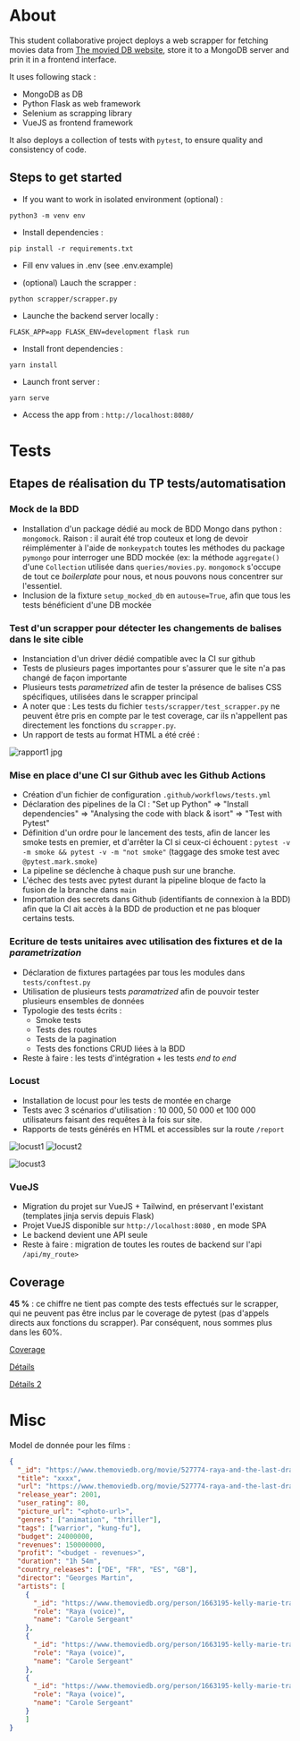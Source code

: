 # About

This student collaborative project deploys a web scrapper for fetching movies data from [The movied DB website](https://www.themoviedb.org/), store it to a MongoDB server and prin it in a frontend interface.

It uses following stack :

- MongoDB as DB
- Python Flask as web framework
- Selenium as scrapping library
- VueJS as frontend framework

It also deploys a collection of tests with `pytest`, to ensure quality and consistency of code.

## Steps to get started

- If you want to work in isolated environment (optional) :

`python3 -m venv env`

- Install dependencies :

`pip install -r requirements.txt`

- Fill env values in .env (see .env.example)

- (optional) Lauch the scrapper :

`python scrapper/scrapper.py`

- Launche the backend server locally :

`FLASK_APP=app FLASK_ENV=development flask run`

- Install front dependencies :

`yarn install`

- Launch front server :

`yarn serve`

- Access the app from : `http://localhost:8080/`

# Tests

## Etapes de réalisation du TP tests/automatisation

### Mock de la BDD

- Installation d'un package dédié au mock de BDD Mongo dans python : `mongomock`. Raison : il aurait été trop couteux et long de devoir réimplémenter à l'aide de `monkeypatch` toutes les méthodes du package `pymongo` pour interroger une BDD mockée (ex: la méthode `aggregate()` d'une `Collection` utilisée dans `queries/movies.py`. `mongomock` s'occupe de tout ce _boilerplate_ pour nous, et nous pouvons nous concentrer sur l'essentiel.
- Inclusion de la fixture `setup_mocked_db` en `autouse=True`, afin que tous les tests bénéficient d'une DB mockée

### Test d'un scrapper pour détecter les changements de balises dans le site cible

- Instanciation d'un driver dédié compatible avec la CI sur github
- Tests de plusieurs pages importantes pour s'assurer que le site n'a pas changé de façon importante
- Plusieurs tests _parametrized_ afin de tester la présence de balises CSS spécifiques, utilisées dans le scrapper principal
- A noter que : Les tests du fichier `tests/scrapper/test_scrapper.py` ne peuvent être pris en compte par le test coverage, car ils n'appellent pas directement les fonctions du `scrapper.py`.
- Un rapport de tests au format HTML a été créé :

![rapport1 jpg](https://user-images.githubusercontent.com/75723296/146566026-bbc4394c-38f0-4acb-ac33-e10ab8c73f80.png)

### Mise en place d'une CI sur Github avec les Github Actions

- Création d'un fichier de configuration `.github/workflows/tests.yml`
- Déclaration des pipelines de la CI : "Set up Python" => "Install dependencies" => "Analysing the code with black & isort" => "Test with Pytest"
- Définition d'un ordre pour le lancement des tests, afin de lancer les smoke tests en premier, et d'arrêter la CI si ceux-ci échouent : `pytest -v -m smoke && pytest -v -m "not smoke"` (taggage des smoke test avec `@pytest.mark.smoke`)
- La pipeline se déclenche à chaque push sur une branche.
- L'échec des tests avec pytest durant la pipeline bloque de facto la fusion de la branche dans `main`
- Importation des secrets dans Github (identifiants de connexion à la BDD) afin que la CI ait accès à la BDD de production et ne pas bloquer certains tests.

### Ecriture de tests unitaires avec utilisation des fixtures et de la _parametrization_

- Déclaration de fixtures partagées par tous les modules dans `tests/conftest.py`
- Utilisation de plusieurs tests _paramatrized_ afin de pouvoir tester plusieurs ensembles de données
- Typologie des tests écrits :
  - Smoke tests
  - Tests des routes
  - Tests de la pagination
  - Tests des fonctions CRUD liées à la BDD
- Reste à faire : les tests d'intégration + les tests _end to end_

### Locust

- Installation de locust pour les tests de montée en charge
- Tests avec 3 scénarios d'utilisation : 10 000, 50 000 et 100 000 utilisateurs faisant des requêtes à la fois sur site.
- Rapports de tests générés en HTML et accessibles sur la route `/report`

![locust1](https://user-images.githubusercontent.com/75723296/146565337-7877b28b-0735-4a2a-8662-61908ed665ee.png)
![locust2](https://user-images.githubusercontent.com/75723296/146565415-3af7566d-311d-4f50-bbfe-6ca5b46adcf8.png)

![locust3](https://user-images.githubusercontent.com/75723296/146565509-d7d836c0-9f19-4f9b-b280-aa3252f2618a.png)

### VueJS

- Migration du projet sur VueJS + Tailwind, en préservant l'existant (templates jinja servis depuis Flask)
- Projet VueJS disponible sur `http://localhost:8080` , en mode SPA
- Le backend devient une API seule
- Reste à faire : migration de toutes les routes de backend sur l'api `/api/my_route>`

## Coverage

**45 %** : ce chiffre ne tient pas compte des tests effectués sur le scrapper, qui ne peuvent pas être inclus par le coverage de pytest (pas d'appels directs aux fonctions du scrapper). Par conséquent, nous sommes plus dans les 60%.

[Coverage](./reports_tests/cover_2.png)

[Détails](./reports_tests/cover_1.png)

[Détails 2](./reports_tests/cover_3.png)

# Misc

Model de donnée pour les films :

```json
{
  "_id": "https://www.themoviedb.org/movie/527774-raya-and-the-last-dragon",
  "title": "xxxx",
  "url": "https://www.themoviedb.org/movie/527774-raya-and-the-last-dragon",
  "release_year": 2001,
  "user_rating": 80,
  "picture_url": "<photo-url>",
  "genres": ["animation", "thriller"],
  "tags": ["warrior", "kung-fu"],
  "budget": 24000000,
  "revenues": 150000000,
  "profit": "<budget - revenues>",
  "duration": "1h 54m",
  "country_releases": ["DE", "FR", "ES", "GB"],
  "director": "Georges Martin",
  "artists": [
    {
      "_id": "https://www.themoviedb.org/person/1663195-kelly-marie-tran",
      "role": "Raya (voice)",
      "name": "Carole Sergeant"
    },
    {
      "_id": "https://www.themoviedb.org/person/1663195-kelly-marie-tran",
      "role": "Raya (voice)",
      "name": "Carole Sergeant"
    },
    {
      "_id": "https://www.themoviedb.org/person/1663195-kelly-marie-tran",
      "role": "Raya (voice)",
      "name": "Carole Sergeant"
    }
    ]
}
```
